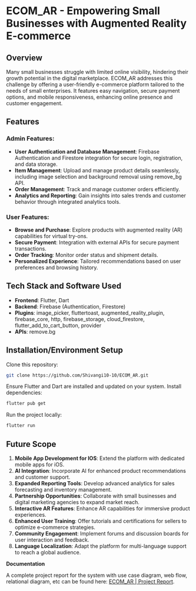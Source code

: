 # ECOM_AR - Empowering Small Businesses with Augmented Reality E-commerce

## Overview

Many small businesses struggle with limited online visibility, hindering their growth potential in the digital marketplace. ECOM_AR addresses this challenge by offering a user-friendly e-commerce platform tailored to the needs of small enterprises. It features easy navigation, secure payment options, and mobile responsiveness, enhancing online presence and customer engagement.

## Features

### Admin Features:

- **User Authentication and Database Management**: Firebase Authentication and Firestore integration for secure login, registration, and data storage.
- **Item Management**: Upload and manage product details seamlessly, including image selection and background removal using remove_bg API.
- **Order Management**: Track and manage customer orders efficiently.
- **Analytics and Reporting**: Gain insights into sales trends and customer behavior through integrated analytics tools.

### User Features:

- **Browse and Purchase**: Explore products with augmented reality (AR) capabilities for virtual try-ons.
- **Secure Payment**: Integration with external APIs for secure payment transactions.
- **Order Tracking**: Monitor order status and shipment details.
- **Personalized Experience**: Tailored recommendations based on user preferences and browsing history.

## Tech Stack and Software Used

- **Frontend**: Flutter, Dart
- **Backend**: Firebase (Authentication, Firestore)
- **Plugins**: image_picker, fluttertoast, augmented_reality_plugin, firebase_core, http, firebase_storage, cloud_firestore, flutter_add_to_cart_button, provider
- **APIs**: remove.bg


## Installation/Environment Setup

Clone this repository:

```bash
git clone https://github.com/Shivangi10-10/ECOM_AR.git
```

Ensure Flutter and Dart are installed and updated on your system. Install dependencies:

```bash
flutter pub get
```

Run the project locally:

```bash
flutter run
```

## Future Scope

1. **Mobile App Development for IOS**: Extend the platform with dedicated mobile apps for iOS.
2. **AI Integration**: Incorporate AI for enhanced product recommendations and customer support.
3. **Expanded Reporting Tools**: Develop advanced analytics for sales forecasting and inventory management.
4. **Partnership Opportunities**: Collaborate with small businesses and digital marketing agencies to expand market reach.
5. **Interactive AR Features**: Enhance AR capabilities for immersive product experiences.
6. **Enhanced User Training**: Offer tutorials and certifications for sellers to optimize e-commerce strategies.
7. **Community Engagement**: Implement forums and discussion boards for user interaction and feedback.
8. **Language Localization**: Adapt the platform for multi-language support to reach a global audience.



**Documentation**

A complete project report for the system with use case diagram, web flow, relational diagram, etc can be found here: [ECOM_AR | Project Report](https://github.com/Shivangi10-10/ECOM_AR/blob/main/ECOM_AR.pdf).
